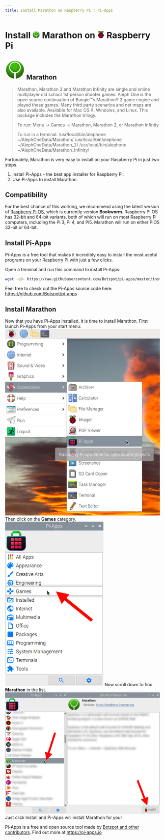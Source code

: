 ```yaml
---
title: Install Marathon on Raspberry Pi | Pi-Apps
---
```

<div class="simple-install-content content">

# Install <img src="/img/app-icons/Marathon/icon-64.png" height=24> Marathon on <img src=/img/other-icons/raspberrypi-icon.svg height=24> Raspberry Pi

## <img src="/img/app-icons/Marathon/icon-64.png"> Marathon
> Marathon, Marathon 2 and Marathon Infinity are single and online multiplayer old school 1st person shooter games.
> Aleph One is the open source continuation of Bungie™’s Marathon® 2 game engine and played these games.
> Many third party scenarios and net maps are also available. Available for Mac OS X, Windows, and Linux.
> This package includes the Marathon trilogy.
> 
> To run:
>   Menu -> Games -> Marathon, Marathon 2, or Marathon Infinity
> 
> To run in a terminal: 
>   /usr/local/bin/alephone ~/AlephOneData/Marathon/
>   /usr/local/bin/alephone ~/AlephOneData/Marathon_2/
>   /usr/local/bin/alephone ~/AlephOneData/Marathon_Infinity/

Fortunately, Marathon is very easy to install on your Raspberry Pi in just two steps.
1. Install Pi-Apps - the best app installer for Raspberry Pi.
2. Use Pi-Apps to install Marathon.
</div>
<div class="simple-install-content content">

## Compatibility
For the best chance of this working, we recommend using the latest version of [Raspberry Pi OS](https://www.raspberrypi.com/software/), which is currently version **Bookworm**.
Raspberry Pi OS has 32-bit and 64-bit variants, both of which will run on most Raspberry Pi computers, including the Pi 3, Pi 4, and Pi5.
Marathon will run on either PiOS 32-bit or 64-bit.
</div>
<div class="simple-install-content content">

## Install Pi-Apps

Pi-Apps is a free tool that makes it incredibly easy to install the most useful programs on your Raspberry Pi with just a few clicks.

Open a terminal and run this command to install Pi-Apps:
```bash
wget -qO- https://raw.githubusercontent.com/Botspot/pi-apps/master/install | bash
```
Feel free to check out the Pi-Apps source code here: https://github.com/Botspot/pi-apps
</div>
<div class="simple-install-content content">

## Install Marathon

Now that you have Pi-Apps installed, it is time to install Marathon.
First launch Pi-Apps from your start menu:
<img src="/img/start-menu.png">
Then click on the <b>Games</b> category.
<img src="/img/category-selections/Games.png">
Now scroll down to find <b>Marathon</b> in the list.
<img src="/img/app-icons/Marathon/app-selection.png">
Just click Install and Pi-Apps will install Marathon for you!
</div>
<div class="simple-install-content content">

Pi-Apps is a free and open source tool made by [Botspot and other contributors](/about/#contributors). Find out more at https://pi-apps.io
</div>
